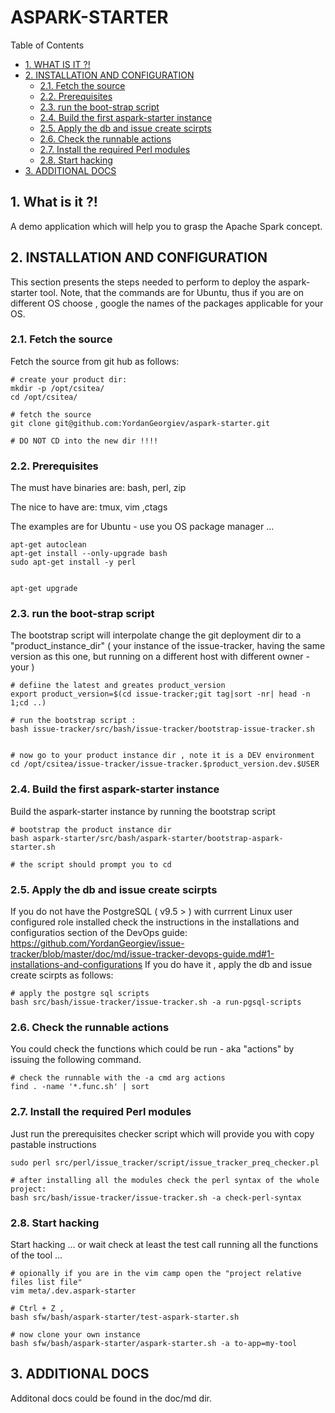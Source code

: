 #  ASPARK-STARTER


Table of Contents

  * [1. WHAT IS IT ?!](#1-what-is-it-)
  * [2. INSTALLATION AND CONFIGURATION](#2-installation-and-configuration)
    * [2.1. Fetch the source](#21-fetch-the-source)
    * [2.2. Prerequisites](#22-prerequisites)
    * [2.3. run the boot-strap script](#23-run-the-boot-strap-script)
    * [2.4. Build the first aspark-starter instance](#24-build-the-first-aspark-starter-instance)
    * [2.5. Apply the db and issue create scirpts](#25-apply-the-db-and-issue-create-scirpts)
    * [2.6. Check the runnable actions](#26-check-the-runnable-actions)
    * [2.7. Install the required Perl modules](#27-install-the-required-perl-modules)
    * [2.8. Start hacking](#28-start-hacking)
  * [3. ADDITIONAL DOCS](#3-additional-docs)


    

## 1. What is it ?!
A demo application which will help you to grasp the Apache Spark concept. 

    

## 2. INSTALLATION AND CONFIGURATION
This section presents the steps needed to perform to deploy the aspark-starter tool. Note, that the commands are for Ubuntu, thus if you are on different OS choose , google the names of the packages applicable for your OS. 

    

### 2.1. Fetch the source
Fetch the source from git hub as follows:

    # create your product dir:
    mkdir -p /opt/csitea/
    cd /opt/csitea/
    
    # fetch the source
    git clone git@github.com:YordanGeorgiev/aspark-starter.git
    
    # DO NOT CD into the new dir !!!!

### 2.2. Prerequisites
The must have binaries are:
 bash, perl, zip

The nice to have are:
 tmux, vim ,ctags

The examples are for Ubuntu - use you OS package manager …

    apt-get autoclean
    apt-get install --only-upgrade bash
    sudo apt-get install -y perl
    
    
    apt-get upgrade

### 2.3. run the boot-strap script
The bootstrap script will interpolate change the git deployment dir to a "product_instance_dir" ( your instance of the issue-tracker, having the same version as this one, but running on a different host with different owner - your )

    # defiine the latest and greates product_version
    export product_version=$(cd issue-tracker;git tag|sort -nr| head -n 1;cd ..)
    
    # run the bootstrap script : 
    bash issue-tracker/src/bash/issue-tracker/bootstrap-issue-tracker.sh
    
    
    # now go to your product instance dir , note it is a DEV environment
    cd /opt/csitea/issue-tracker/issue-tracker.$product_version.dev.$USER
    

### 2.4. Build the first aspark-starter instance
Build the aspark-starter instance by running the bootstrap script

    # bootstrap the product instance dir
    bash aspark-starter/src/bash/aspark-starter/bootstrap-aspark-starter.sh
    
    # the script should prompt you to cd 

### 2.5. Apply the db and issue create scirpts
If you do not have the PostgreSQL ( v9.5 &gt; ) with currrent Linux user configured role installed check the instructions in the installations and configuratios section of the DevOps guide:
https://github.com/YordanGeorgiev/issue-tracker/blob/master/doc/md/issue-tracker-devops-guide.md#1-installations-and-configurations
If you do have it , apply the db and issue create scirpts as follows:

    # apply the postgre sql scripts
    bash src/bash/issue-tracker/issue-tracker.sh -a run-pgsql-scripts

### 2.6. Check the runnable actions
You could check the functions which could be run - aka "actions" by issuing the following command. 

    # check the runnable with the -a cmd arg actions 
    find . -name '*.func.sh' | sort

### 2.7. Install the required Perl modules
Just run the prerequisites checker script which will provide you with copy pastable instructions

    sudo perl src/perl/issue_tracker/script/issue_tracker_preq_checker.pl
    
    # after installing all the modules check the perl syntax of the whole project:
    bash src/bash/issue-tracker/issue-tracker.sh -a check-perl-syntax

### 2.8. Start hacking
Start hacking … or wait check at least the test call running all the functions of the tool … 

    # opionally if you are in the vim camp open the "project relative files list file"
    vim meta/.dev.aspark-starter
    
    # Ctrl + Z , 
    bash sfw/bash/aspark-starter/test-aspark-starter.sh 
    
    # now clone your own instance
    bash sfw/bash/aspark-starter/aspark-starter.sh -a to-app=my-tool

## 3. ADDITIONAL DOCS
Additonal docs could be found in the doc/md dir. 

    


